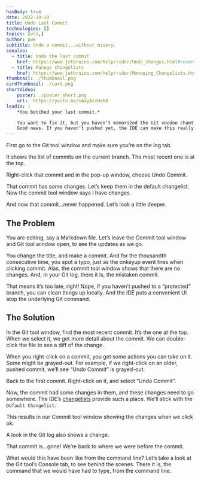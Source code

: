 ```yaml
---
hasBody: true
date: 2022-10-19
title: Undo Last Commit
technologies: []
topics: [vcs,]
author: pwe
subtitle: Undo a commit...without misery.
seealso:
  - title: Undo the last commit
    href: https://www.jetbrains.com/help/rider/Undo_changes.html#revert-last-commit
  - title: Manage changelists
    href: https://www.jetbrains.com/help/rider/Managing_Changelists.html#0
thumbnail: ./thumbnail.png
cardThumbnail: ./card.png
shortVideo:
    poster: ./poster_short.png
    url:  https://youtu.be/sAXyAivHeb0
leadin: |
    *You botched your last commit.*    

    You want to fix it, but you haven’t memorized the Git voodoo chant.
    Good news. If you haven’t pushed yet, the IDE can make this really easy.
---
```

First go to the Git tool window and make sure you’re on the log tab.

It shows the list of commits on the current branch.
The most recent one is at the top.

Right-click that commit and in the pop-up window, choose Undo Commit.

That commit has some changes. Let’s keep them in the default changelist.
Now the commit tool window says I have changes.

And now that commit…never happened. Let’s look a little deeper.

## The Problem
You are editing, say a Markdown file. 
Let’s leave the Commit tool window and Git tool window open, to see the updates as we go.

You change the title, and make a commit. 
And for the thousandth consecutive time, you spot a typo, just as the onkeyup event fires when clicking commit.
Alas, the commit tool window shows that there are no changes.
And, in your Git log, there it is, the mistaken commit.

That means it’s too late, right! 
Nope, if you haven’t pushed to a “protected” branch, you can clean things up locally. 
And the IDE puts a convenient UI atop the underlying Git command. 

## The Solution
In the Git tool window, find the most recent commit. 
It’s the one at the top. 
When we select it, we get more detail about the commit. 
We can double-click the file to see a diff of the change.

When you right-click on a commit, you get some actions you can take on it. 
Some might be grayed-out. 
For example, if we right-click on an older, pushed commit, we’ll see “Undo Commit” is grayed-out.

Back to the first commit. Right-click on it, and select “Undo Commit”.

Now, the commit had some changes in them, and these changes need to go somewhere. 
The IDE’s [changelists](https://www.jetbrains.com/help/rider/Managing_Changelists.html#0) provide such a place. 
We’ll stick with the `Default Changelist`.

This results in our Commit tool window showing the changes when we click ok.

A look in the Git log also shows a change.

That commit is…gone! We’re back to where we were before the commit.

What would this have been like from the command line? 
Let’s take a look at the Git tool’s Console tab, to see behind the scenes. 
There it is, the command that we would have had to type, from the command line. 
